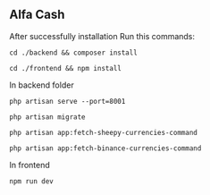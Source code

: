 ## Alfa Cash

After successfully installation
Run this commands:

`cd ./backend && composer install`

`cd ./frontend && npm install`

In backend folder

`php artisan serve --port=8001`

`php artisan migrate`

`php artisan app:fetch-sheepy-currencies-command`

`php artisan app:fetch-binance-currencies-command`

In frontend 

`npm run dev`
